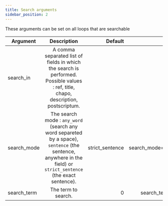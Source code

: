```yaml
---
title: Search arguments
sidebar_position: 2
---
```


These arguments can be set on all loops that are searchable

| Argument      | Description                                                                                                                                                      | Default         | Example                       |
| ------------- |:----------------------------------------------------------------------------------------------------------------------------------------------------------------:|----------------:|------------------------------:|
| search_in     | A comma separated list of fields in which the search is performed. Possible values : ref, title, chapo, description, postscriptum.                               |                 | search_in="title"             |
| search_mode   | The search mode : `any_word` (search any word separeted by a space), `sentence` (the sentence, anywhere in the field) or `strict_sentence` (the exact sentence). | strict_sentence | search_mode="strict_sentence" |
| search_term   | The term to search.                                                                                                                                              | 0               | search_term="my product"      |
